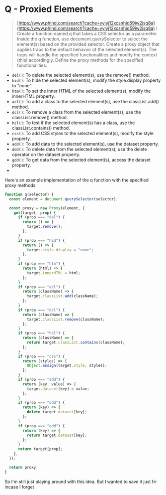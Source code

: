 # Q - Proxied Elements

> [https://www.phind.com/search?cache=yylyj12xcsnhid59iw2jsq8a](https://www.phind.com/search?cache=yylyj12xcsnhid59iw2jsq8a)
)
Create a function named q that takes a CSS selector as a parameter.
Inside the q function, use document.querySelector to select the element(s) based on the provided selector.
Create a proxy object that applies traps to the default behavior of the selected element(s). The traps will handle the specified functionalities and modify the context (this) accordingly.
Define the proxy methods for the specified functionalities:

- `del()`: To delete the selected element(s), use the remove() method.
- `hid()`: To hide the selected element(s), modify the style.display property to "none".
- `htm()`: To set the inner HTML of the selected element(s), modify the innerHTML property.
- `acl()`: To add a class to the selected element(s), use the classList.add() method.
- `dcl()`: To remove a class from the selected element(s), use the classList.remove() method.
- `hcl()`: To test if the selected element(s) has a class, use the classList.contains() method.
- `css()`: To add CSS styles to the selected element(s), modify the style property.
- `add()`: To add data to the selected element(s), use the dataset property.
- `ddd()`: To delete data from the selected element(s), use the delete operator on the dataset property.
- `gdd()`: To get data from the selected element(s), access the dataset property.
- 
Here's an example implementation of the q function with the specified proxy methods:

```js
function q(selector) {
  const element = document.querySelector(selector);

  const proxy = new Proxy(element, {
    get(target, prop) {
      if (prop === "del") {
        return () => {
          target.remove();
        };
      }
      if (prop === "hid") {
        return () => {
          target.style.display = "none";
        };
      }
      if (prop === "htm") {
        return (html) => {
          target.innerHTML = html;
        };
      }
      if (prop === "acl") {
        return (className) => {
          target.classList.add(className);
        };
      }
      if (prop === "dcl") {
        return (className) => {
          target.classList.remove(className);
        };
      }
      if (prop === "hcl") {
        return (className) => {
          return target.classList.contains(className);
        };
      }
      if (prop === "css") {
        return (styles) => {
          Object.assign(target.style, styles);
        };
      }
      if (prop === "add") {
        return (key, value) => {
          target.dataset[key] = value;
        };
      }
      if (prop === "ddd") {
        return (key) => {
          delete target.dataset[key];
        };
      }
      if (prop === "gdd") {
        return (key) => {
          return target.dataset[key];
        };
      }
      return target[prop];
    },
  });

  return proxy;
}   

```

So I'm still just playing around with this idea. But I wanted to save it  just frr incase I forget